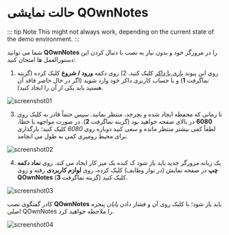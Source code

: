 # حالت نمایشی QOwnNotes

::: tip
Note
This might not always work, depending on the current state of the demo environment.
:::

شما می توانید **QOwnNotes** را در مرورگر خود و بدون نیاز به نصب با دنبال کردن این دستورالعمل ها امتحان کنید:

1. روی این پیوند [بازی با داکر](https://labs.play-with-docker.com/?stack=https://raw.githubusercontent.com/qownnotes/docker-desktop/main/examples/docker-compose.play-with-docker.yml&stack_name=desktop) کلیک کنید. 2) روی دکمه **ورود / شروع** کلیک کرده (گزینه نماگرفت **1**) و با حساب کاربری داکر خود وارد شوید (اگر در حال حاضر فاقد آن هستید باید یکی از آن را ایجاد کنید).

![screenshot01](/img/demo/playwithdocker01.png)

3. تا زمانی که محفظه ایجاد شده و بچرخد، منتظر بمانید. سپس حتماً قادر به کلیک روی **6080** در بالای صفحه خواهید بود (گزینه نماگرفت **2**). در صورت مواجهه با خطا، لطفاً کمی بیشتر منتظر مانده و سعی کنید دوباره روی _6080_ کلیک کنید؛ بارگذاری برای محیط رومیزی کمی به طول می انجامد.

![screenshot02](/img/demo/playwithdocker02.png)

4. یک زبانه مرورگر جدید باید باز شود ک کنده یک میز کار ایجاد می کند. روی **نماد دکمه چپ** در صفحه نمایش (در نوار وظایف) کلیک کرده، روی **لوازم کاربردی** رفته و روی **QOwnNotes** کلیک کنید (گزینه نماگرفت **3**).

![screenshot03](/img/demo/playwithdocker03.png)

کادر گفتگوی نصب **QOwnNotes** باید باز شود؛ با کلیک روی آن و فشار دادن _پایان_ پنجره اصلی QOwnNotes را ملاحظه خواهید کرد.

![screenshot04](/img/demo/playwithdocker04.png)
